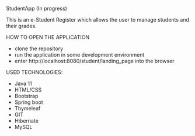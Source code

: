 StudentApp (In progress)

This is an e-Student Register which allows the user to manage students and their grades.


HOW TO OPEN THE APPLICATION

- clone the repository
- run the application in some development environment
- enter http://localhost:8080/student/landing_page into the browser

USED TECHNOLOGIES:
 - Java 11 
 - HTML/CSS 
 - Bootstrap 
 - Spring boot
 - Thymeleaf
 - GIT 
 - Hibernate 
 - MySQL
